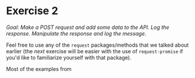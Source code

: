# Exercise 2

_Goal: Make a POST request and add some data to the API. Log the response. Manipulate the response and log the message._

Feel free to use any of the ``request`` packages/methods that we talked about earlier (the *next* exercise will be easier with the use of ``request-promise`` if you'd like to familiarize yourself with that package).

Most of the examples from 
